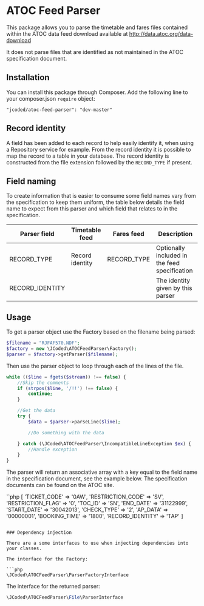 ATOC Feed Parser
======

This package allows you to parse the timetable and fares files contained within the ATOC data feed download available at http://data.atoc.org/data-download

It does not parse files that are identified as not maintained in the ATOC specification document.

## Installation

You can install this package through Composer. Add the following line to your composer.json `require` object:

```
"jcoded/atoc-feed-parser": "dev-master"
```

## Record identity

A field has been added to each record to help easily identify it, when using a Repository service for example. From the record identity it is possible to map the record to a table in your database. The record identity is constructed from the file extension followed by the `RECORD_TYPE` if present.

## Field naming

To create information that is easier to consume some field names vary from the specification to keep them uniform, the table below details the field name to expect from this parser and which field that relates to in the specification.

| Parser field   | Timetable feed | Fares feed | Description                                  |
|----------------|----------------|------------|----------------------------------------------|
|RECORD_TYPE     |Record identity |RECORD_TYPE |Optionally included in the feed specification |
|RECORD_IDENTITY |                |            |The identity given by this parser             |


## Usage

To get a parser object use the Factory based on the filename being parsed:

```php
$filename = "RJFAF570.NDF";
$factory = new \JCoded\ATOCFeedParser\Factory();
$parser = $factory->getParser($filename);
```

Then use the parser object to loop through each of the lines of the file. 

```php
while (($line = fgets($stream)) !== false) {
    //Skip the comments
    if (strpos($line, '/!!') !== false) {
        continue;
    }

    //Get the data
    try {
        $data = $parser->parseLine($line);

        //Do something with the data

    } catch (\JCoded\ATOCFeedParser\IncompatibleLineException $ex) {
        //Handle exception
    }
}
```

The parser will return an associative array with a key equal to the field name in the specification document, see the example below. The specification documents can be found on the ATOC site.

``php
[
    'TICKET_CODE' => '0AW',
    'RESTRICTION_CODE' => 'SV',
    'RESTRICTION_FLAG' => '0',
    'TOC_ID' => 'SN',
    'END_DATE' => '31122999',
    'START_DATE' => '30042013',
    'CHECK_TYPE' => '2',
    'AP_DATA' => '00000001',
    'BOOKING_TIME' => '1800',
    'RECORD_IDENTITY' => 'TAP'
]
```

### Dependency injection

There are a some interfaces to use when injecting dependencies into your classes. 

The interface for the Factory:

```php
\JCoded\ATOCFeedParser\ParserFactoryInterface
```

The interface for the returned parser:

```php
\JCoded\ATOCFeedParser\File\ParserInterface
```